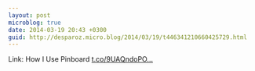 ```yaml
---
layout: post
microblog: true
date: 2014-03-19 20:43 +0300
guid: http://desparoz.micro.blog/2014/03/19/t446341210660425729.html
---
```

Link: How I Use Pinboard [t.co/9UAQndoPO...](http://t.co/9UAQndoPOf)
